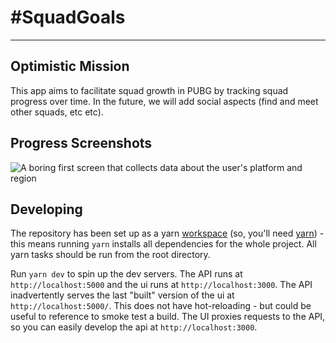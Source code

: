 # \#SquadGoals
---
## Optimistic Mission
This app aims to facilitate squad growth in PUBG by tracking squad progress over time. In the future, we will add social aspects (find and meet other squads, etc etc).

## Progress Screenshots

![A boring first screen that collects data about the user's platform and region](https://i.imgur.com/1f3wUEm.png)


## Developing

The repository has been set up as a yarn [workspace](https://yarnpkg.com/lang/en/docs/workspaces/) (so, you'll need [yarn](https://yarnpkg.com/en/)) - this means running `yarn` installs all dependencies for the whole project. All yarn tasks should be run from the root directory.

Run `yarn dev` to spin up the dev servers. The API runs at `http://localhost:5000` and the ui runs at `http://localhost:3000`. The API inadvertently serves the last "built" version of the ui at `http://localhost:5000/`. This does not have hot-reloading - but could be useful to reference to smoke test a build. The UI proxies requests to the API, so you can easily develop the api at `http://localhost:3000`.
